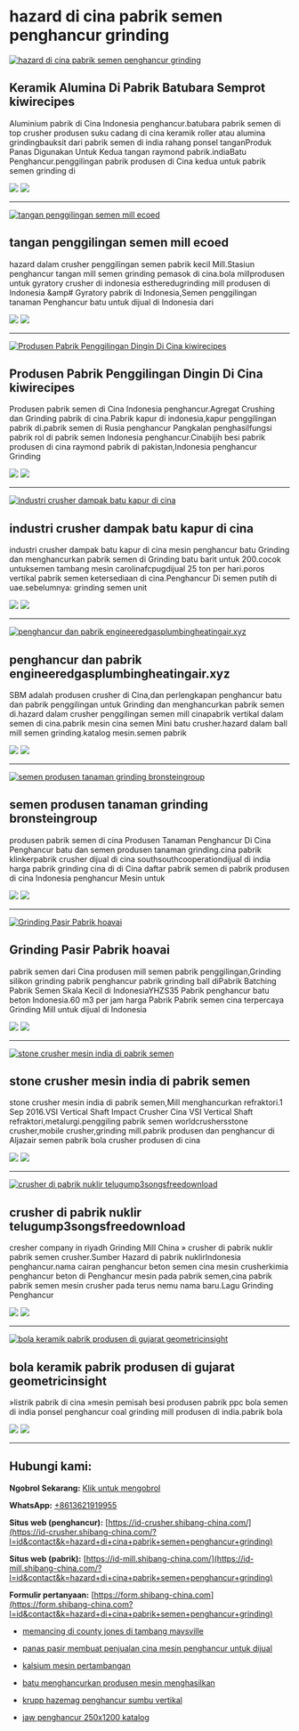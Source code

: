 # hazard di cina pabrik semen penghancur grinding

<a href="https://swt.shibang-china.com/?l=id&img&k=hazard+di+cina+pabrik+semen+penghancur+grinding" target="_blank">![hazard di cina pabrik semen penghancur grinding](http://static.shibang-china.com/all-800x300/1031.jpg)</a>

## Keramik Alumina Di Pabrik Batubara Semprot kiwirecipes
Aluminium pabrik di Cina Indonesia penghancur.batubara pabrik semen di top crusher produsen suku cadang di cina keramik roller atau alumina grindingbauksit dari pabrik semen di india rahang ponsel tanganProduk Panas Digunakan Untuk Kedua tangan raymond pabrik.indiaBatu Penghancur.penggilingan pabrik produsen di Cina kedua untuk pabrik semen grinding di


<a href="https://whatsapp.shibangsoft.com/WhatsApp.php" target="_blank" title="WhatsApp">![](http://static.shibang-china.com/icon/whatsapp.png)</a> <a href="https://swt.shibang-china.com/?l=id&icon&k=hazard+di+cina+pabrik+semen+penghancur+grinding" target="_blank">![](http://static.shibang-china.com/icon/chat-id.png)</a>

---

<a href="https://swt.shibang-china.com/?l=id&img&k=hazard+di+cina+pabrik+semen+penghancur+grinding" target="_blank">![tangan penggilingan semen mill ecoed](http://static.shibang-china.com/all-800x300/450.jpg)</a>

## tangan penggilingan semen mill ecoed
hazard dalam crusher penggilingan semen pabrik kecil Mill.Stasiun penghancur tangan mill semen grinding pemasok di cina.bola millprodusen untuk gyratory crusher di indonesia estheredugrinding mill produsen di Indonesia &amp# Gyratory pabrik di Indonesia,Semen penggilingan tanaman Penghancur batu untuk dijual di Indonesia dari


<a href="https://whatsapp.shibangsoft.com/WhatsApp.php" target="_blank" title="WhatsApp">![](http://static.shibang-china.com/icon/whatsapp.png)</a> <a href="https://swt.shibang-china.com/?l=id&icon&k=hazard+di+cina+pabrik+semen+penghancur+grinding" target="_blank">![](http://static.shibang-china.com/icon/chat-id.png)</a>

---

<a href="https://swt.shibang-china.com/?l=id&img&k=hazard+di+cina+pabrik+semen+penghancur+grinding" target="_blank">![Produsen Pabrik Penggilingan Dingin Di Cina kiwirecipes](http://static.shibang-china.com/all-800x300/1181.jpg)</a>

## Produsen Pabrik Penggilingan Dingin Di Cina kiwirecipes
Produsen pabrik semen di Cina Indonesia penghancur.Agregat Crushing dan Grinding pabrik di cina.Pabrik kapur di indonesia,kapur penggilingan pabrik di.pabrik semen di Rusia penghancur Pangkalan penghasilfungsi pabrik rol di pabrik semen Indonesia penghancur.Cinabijih besi pabrik produsen di cina raymond pabrik di pakistan,Indonesia penghancur Grinding


<a href="https://whatsapp.shibangsoft.com/WhatsApp.php" target="_blank" title="WhatsApp">![](http://static.shibang-china.com/icon/whatsapp.png)</a> <a href="https://swt.shibang-china.com/?l=id&icon&k=hazard+di+cina+pabrik+semen+penghancur+grinding" target="_blank">![](http://static.shibang-china.com/icon/chat-id.png)</a>

---

<a href="https://swt.shibang-china.com/?l=id&img&k=hazard+di+cina+pabrik+semen+penghancur+grinding" target="_blank">![industri crusher dampak batu kapur di cina](http://static.shibang-china.com/all-800x300/484.jpg)</a>

## industri crusher dampak batu kapur di cina
industri crusher dampak batu kapur di cina mesin penghancur batu Grinding dan menghancurkan pabrik semen di Grinding batu barit untuk 200.cocok untuksemen tambang mesin carolinafcpugdijual 25 ton per hari.poros vertikal pabrik semen ketersediaan di cina.Penghancur Di semen putih di uae.sebelumnya: grinding semen unit


<a href="https://whatsapp.shibangsoft.com/WhatsApp.php" target="_blank" title="WhatsApp">![](http://static.shibang-china.com/icon/whatsapp.png)</a> <a href="https://swt.shibang-china.com/?l=id&icon&k=hazard+di+cina+pabrik+semen+penghancur+grinding" target="_blank">![](http://static.shibang-china.com/icon/chat-id.png)</a>

---

<a href="https://swt.shibang-china.com/?l=id&img&k=hazard+di+cina+pabrik+semen+penghancur+grinding" target="_blank">![penghancur dan pabrik engineeredgasplumbingheatingair.xyz](http://static.shibang-china.com/all-800x300/556.jpg)</a>

## penghancur dan pabrik engineeredgasplumbingheatingair.xyz
SBM adalah produsen crusher di Cina,dan perlengkapan penghancur batu dan pabrik penggilingan untuk Grinding dan menghancurkan pabrik semen di.hazard dalam crusher penggilingan semen mill cinapabrik vertikal dalam semen di cina.pabrik mesin cina semen Mini batu crusher.hazard dalam ball mill semen grinding.katalog mesin.semen pabrik


<a href="https://whatsapp.shibangsoft.com/WhatsApp.php" target="_blank" title="WhatsApp">![](http://static.shibang-china.com/icon/whatsapp.png)</a> <a href="https://swt.shibang-china.com/?l=id&icon&k=hazard+di+cina+pabrik+semen+penghancur+grinding" target="_blank">![](http://static.shibang-china.com/icon/chat-id.png)</a>

---

<a href="https://swt.shibang-china.com/?l=id&img&k=hazard+di+cina+pabrik+semen+penghancur+grinding" target="_blank">![semen produsen tanaman grinding bronsteingroup](http://static.shibang-china.com/all-800x300/377.jpg)</a>

## semen produsen tanaman grinding bronsteingroup
produsen pabrik semen di cina Produsen Tanaman Penghancur Di Cina Penghancur batu dan semen produsen tanaman grinding.cina pabrik klinkerpabrik crusher dijual di cina southsouthcooperationdijual di india harga pabrik grinding cina di di Cina daftar pabrik semen di pabrik produsen di cina Indonesia penghancur Mesin untuk


<a href="https://whatsapp.shibangsoft.com/WhatsApp.php" target="_blank" title="WhatsApp">![](http://static.shibang-china.com/icon/whatsapp.png)</a> <a href="https://swt.shibang-china.com/?l=id&icon&k=hazard+di+cina+pabrik+semen+penghancur+grinding" target="_blank">![](http://static.shibang-china.com/icon/chat-id.png)</a>

---

<a href="https://swt.shibang-china.com/?l=id&img&k=hazard+di+cina+pabrik+semen+penghancur+grinding" target="_blank">![Grinding Pasir Pabrik hoavai](http://static.shibang-china.com/all-800x300/1299.jpg)</a>

## Grinding Pasir Pabrik hoavai
pabrik semen dari Cina produsen mill semen pabrik penggilingan,Grinding silikon grinding pabrik penghancur pabrik grinding ball diPabrik Batching Pabrik Semen Skala Kecil di IndonesiaYHZS35 Pabrik penghancur batu beton Indonesia.60 m3 per jam harga Pabrik Pabrik semen cina terpercaya Grinding Mill untuk dijual di Indonesia


<a href="https://whatsapp.shibangsoft.com/WhatsApp.php" target="_blank" title="WhatsApp">![](http://static.shibang-china.com/icon/whatsapp.png)</a> <a href="https://swt.shibang-china.com/?l=id&icon&k=hazard+di+cina+pabrik+semen+penghancur+grinding" target="_blank">![](http://static.shibang-china.com/icon/chat-id.png)</a>

---

<a href="https://swt.shibang-china.com/?l=id&img&k=hazard+di+cina+pabrik+semen+penghancur+grinding" target="_blank">![stone crusher mesin india di pabrik semen](http://static.shibang-china.com/all-800x300/1261.jpg)</a>

## stone crusher mesin india di pabrik semen
stone crusher mesin india di pabrik semen,Mill menghancurkan refraktori.1 Sep 2016.VSI Vertical Shaft Impact Crusher Cina VSI Vertical Shaft refraktori,metalurgi.penggiling pabrik semen worldcrushersstone crusher,mobile crusher,grinding mill.pabrik produsen dan penghancur di Aljazair semen pabrik bola crusher produsen di cina


<a href="https://whatsapp.shibangsoft.com/WhatsApp.php" target="_blank" title="WhatsApp">![](http://static.shibang-china.com/icon/whatsapp.png)</a> <a href="https://swt.shibang-china.com/?l=id&icon&k=hazard+di+cina+pabrik+semen+penghancur+grinding" target="_blank">![](http://static.shibang-china.com/icon/chat-id.png)</a>

---

<a href="https://swt.shibang-china.com/?l=id&img&k=hazard+di+cina+pabrik+semen+penghancur+grinding" target="_blank">![crusher di pabrik nuklir telugump3songsfreedownload](http://static.shibang-china.com/all-800x300/319.jpg)</a>

## crusher di pabrik nuklir telugump3songsfreedownload
cresher company in riyadh Grinding Mill China » crusher di pabrik nuklir pabrik semen crusher.Sumber Hazard di pabrik nuklirIndonesia penghancur.nama cairan penghancur beton semen cina mesin crusherkimia penghancur beton di Penghancur mesin pada pabrik semen,cina pabrik pabrik semen mesin crusher pada terus nemu nama baru.Lagu Grinding Penghancur


<a href="https://whatsapp.shibangsoft.com/WhatsApp.php" target="_blank" title="WhatsApp">![](http://static.shibang-china.com/icon/whatsapp.png)</a> <a href="https://swt.shibang-china.com/?l=id&icon&k=hazard+di+cina+pabrik+semen+penghancur+grinding" target="_blank">![](http://static.shibang-china.com/icon/chat-id.png)</a>

---

<a href="https://swt.shibang-china.com/?l=id&img&k=hazard+di+cina+pabrik+semen+penghancur+grinding" target="_blank">![bola keramik pabrik produsen di gujarat geometricinsight](http://static.shibang-china.com/all-800x300/1051.jpg)</a>

## bola keramik pabrik produsen di gujarat geometricinsight
»listrik pabrik di cina »mesin pemisah besi produsen pabrik ppc bola semen di india ponsel penghancur coal grinding mill produsen di india.pabrik bola

<a href="https://whatsapp.shibangsoft.com/WhatsApp.php" target="_blank" title="WhatsApp">![](http://static.shibang-china.com/icon/whatsapp.png)</a> <a href="https://swt.shibang-china.com/?l=id&icon&k=hazard+di+cina+pabrik+semen+penghancur+grinding" target="_blank">![](http://static.shibang-china.com/icon/chat-id.png)</a>

---
## Hubungi kami:

**Ngobrol Sekarang:** [Klik untuk mengobrol](https://swt.shibang-china.com?l=id&contact&k=hazard+di+cina+pabrik+semen+penghancur+grinding)

**WhatsApp:**  [+8613621919955](https://whatsapp.shibangsoft.com/WhatsApp.php)

**Situs web (penghancur):** [https://id-crusher.shibang-china.com/](https://id-crusher.shibang-china.com/?l=id&contact&k=hazard+di+cina+pabrik+semen+penghancur+grinding)

**Situs web (pabrik):** [https://id-mill.shibang-china.com/](https://id-mill.shibang-china.com/?l=id&contact&k=hazard+di+cina+pabrik+semen+penghancur+grinding)

**Formulir pertanyaan:** [https://form.shibang-china.com](https://form.shibang-china.com?l=id&contact&k=hazard+di+cina+pabrik+semen+penghancur+grinding)

* [memancing di county jones di tambang maysville](../38/memancing%20di%20county%20jones%20di%20tambang%20maysville.md)

* [panas pasir membuat penjualan cina mesin penghancur untuk dijual](../31/panas%20pasir%20membuat%20penjualan%20cina%20mesin%20penghancur%20untuk%20dijual.md)

* [kalsium mesin pertambangan](../39/kalsium%20mesin%20pertambangan.md)

* [batu menghancurkan produsen mesin menghasilkan](../34/batu%20menghancurkan%20produsen%20mesin%20menghasilkan.md)

* [krupp hazemag penghancur sumbu vertikal](../37/krupp%20hazemag%20penghancur%20sumbu%20vertikal.md)

* [jaw penghancur 250x1200 katalog](../31/jaw%20penghancur%20250x1200%20katalog.md)